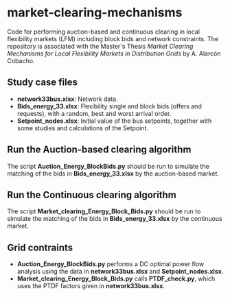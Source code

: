 # market-clearing-mechanisms
Code for performing auction-based and continuous clearing in local flexibility markets (LFM) including block bids and network constraints. The repository is associated with the Master's 
Thesis *Market Clearing Mechanisms for Local Flexibility Markets in Distribution Grids* by A. Alarcón Cobacho.

## Study case files
 * **network33bus.xlsx**: Network data.
 * **Bids_energy_33.xlsx**: Flexibility single and block bids (offers and requests), with a random, best and worst arrival order.
 * **Setpoint_nodes.xlsx**: Initial value of the bus setpoints, together with some studies and calculations of the Setpoint.

## Run the Auction-based clearing algorithm
The script **Auction_Energy_BlockBids.py** should be run to simulate the matching of the bids in **Bids_energy_33.xlsx** by the auction-based market.

## Run the Continuous clearing algorithm
The script **Market_clearing_Energy_Block_Bids.py** should be run to simulate the matching of the bids in **Bids_energy_33.xlsx** by the continuous market.

## Grid contraints
* **Auction_Energy_BlockBids.py** performs a DC optimal power flow analysis using the data in **network33bus.xlsx** and **Setpoint_nodes.xlsx**.
* **Market_clearing_Energy_Block_Bids.py** calls **PTDF_check.py**, which uses the PTDF factors given in **network33bus.xlsx**.
